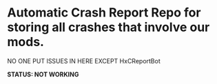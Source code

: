 # Automatic Crash Report Repo for storing all crashes that involve our mods.
NO ONE PUT ISSUES IN HERE EXCEPT HxCReportBot

**STATUS: NOT WORKING**
